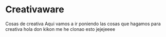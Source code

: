 # Creativaware
Cosas de creativa
Aqui vamos a ir poniendo las cosas que hagamos para creativa hola don kikon me he clonao esto jejejeeee
